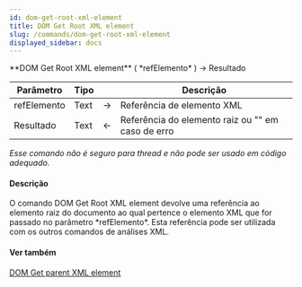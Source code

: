 ```yaml
---
id: dom-get-root-xml-element
title: DOM Get Root XML element
slug: /commands/dom-get-root-xml-element
displayed_sidebar: docs
---
```


<!--REF #_command_.DOM Get Root XML element.Syntax-->**DOM Get Root XML element** ( *refElemento* ) -> Resultado<!-- END REF-->
<!--REF #_command_.DOM Get Root XML element.Params-->
| Parâmetro | Tipo |  | Descrição |
| --- | --- | --- | --- |
| refElemento | Text | &#8594;  | Referência de elemento XML |
| Resultado | Text | &#8592; | Referência do elemento raiz ou "" em caso de erro |

<!-- END REF-->

*Esse comando não é seguro para thread e não pode ser usado em código adequado.*


#### Descrição 

<!--REF #_command_.DOM Get Root XML element.Summary-->O comando DOM Get Root XML element devolve uma referência ao elemento raiz do documento ao qual pertence o elemento XML que for passado no parâmetro *refElemento*.<!-- END REF--> Esta referência pode ser utilizada com os outros comandos de análises XML.

#### Ver também 

[DOM Get parent XML element](dom-get-parent-xml-element.md)  